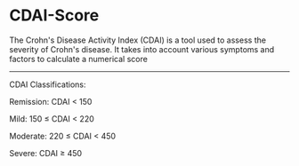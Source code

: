 # CDAI-Score
The Crohn's Disease Activity Index (CDAI) is a tool used to assess the severity of Crohn's disease. It takes into account various symptoms and factors to calculate a numerical score

--------------------------------------------------------------------------------------------------------------------------------------------

CDAI Classifications:

Remission: CDAI < 150

Mild: 150 ≤ CDAI < 220

Moderate: 220 ≤ CDAI < 450

Severe: CDAI ≥ 450
